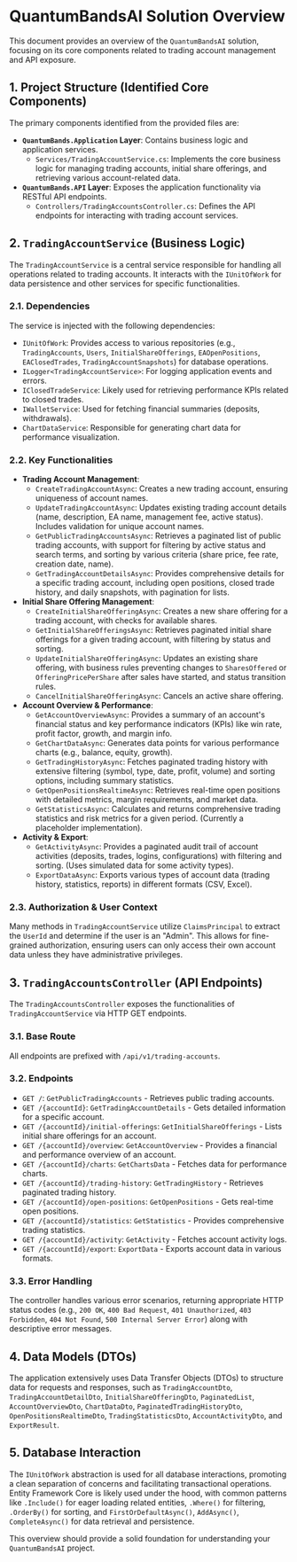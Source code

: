  # QuantumBandsAI Solution Overview
 
 This document provides an overview of the `QuantumBandsAI` solution, focusing on its core components related to trading account management and API exposure.
 
 ## 1. Project Structure (Identified Core Components)
 
 The primary components identified from the provided files are:
 
 *   **`QuantumBands.Application` Layer**: Contains business logic and application services.
     *   `Services/TradingAccountService.cs`: Implements the core business logic for managing trading accounts, initial share offerings, and retrieving various account-related data.
 *   **`QuantumBands.API` Layer**: Exposes the application functionality via RESTful API endpoints.
     *   `Controllers/TradingAccountsController.cs`: Defines the API endpoints for interacting with trading account services.
 
 ## 2. `TradingAccountService` (Business Logic)
 
 The `TradingAccountService` is a central service responsible for handling all operations related to trading accounts. It interacts with the `IUnitOfWork` for data persistence and other services for specific functionalities.
 
 ### 2.1. Dependencies
 
 The service is injected with the following dependencies:
 *   `IUnitOfWork`: Provides access to various repositories (e.g., `TradingAccounts`, `Users`, `InitialShareOfferings`, `EAOpenPositions`, `EAClosedTrades`, `TradingAccountSnapshots`) for database operations.
 *   `ILogger<TradingAccountService>`: For logging application events and errors.
 *   `IClosedTradeService`: Likely used for retrieving performance KPIs related to closed trades.
 *   `IWalletService`: Used for fetching financial summaries (deposits, withdrawals).
 *   `ChartDataService`: Responsible for generating chart data for performance visualization.
 
 ### 2.2. Key Functionalities
 
 *   **Trading Account Management**:
     *   `CreateTradingAccountAsync`: Creates a new trading account, ensuring uniqueness of account names.
     *   `UpdateTradingAccountAsync`: Updates existing trading account details (name, description, EA name, management fee, active status). Includes validation for unique account names.
     *   `GetPublicTradingAccountsAsync`: Retrieves a paginated list of public trading accounts, with support for filtering by active status and search terms, and sorting by various criteria (share price, fee rate, creation date, name).
     *   `GetTradingAccountDetailsAsync`: Provides comprehensive details for a specific trading account, including open positions, closed trade history, and daily snapshots, with pagination for lists.
 *   **Initial Share Offering Management**:
     *   `CreateInitialShareOfferingAsync`: Creates a new share offering for a trading account, with checks for available shares.
     *   `GetInitialShareOfferingsAsync`: Retrieves paginated initial share offerings for a given trading account, with filtering by status and sorting.
     *   `UpdateInitialShareOfferingAsync`: Updates an existing share offering, with business rules preventing changes to `SharesOffered` or `OfferingPricePerShare` after sales have started, and status transition rules.
     *   `CancelInitialShareOfferingAsync`: Cancels an active share offering.
 *   **Account Overview & Performance**:
     *   `GetAccountOverviewAsync`: Provides a summary of an account's financial status and key performance indicators (KPIs) like win rate, profit factor, growth, and margin info.
     *   `GetChartDataAsync`: Generates data points for various performance charts (e.g., balance, equity, growth).
     *   `GetTradingHistoryAsync`: Fetches paginated trading history with extensive filtering (symbol, type, date, profit, volume) and sorting options, including summary statistics.
     *   `GetOpenPositionsRealtimeAsync`: Retrieves real-time open positions with detailed metrics, margin requirements, and market data.
     *   `GetStatisticsAsync`: Calculates and returns comprehensive trading statistics and risk metrics for a given period. (Currently a placeholder implementation).
 *   **Activity & Export**:
     *   `GetActivityAsync`: Provides a paginated audit trail of account activities (deposits, trades, logins, configurations) with filtering and sorting. (Uses simulated data for some activity types).
     *   `ExportDataAsync`: Exports various types of account data (trading history, statistics, reports) in different formats (CSV, Excel).
 
 ### 2.3. Authorization & User Context
 
 Many methods in `TradingAccountService` utilize `ClaimsPrincipal` to extract the `UserId` and determine if the user is an "Admin". This allows for fine-grained authorization, ensuring users can only access their own account data unless they have administrative privileges.
 
 ## 3. `TradingAccountsController` (API Endpoints)
 
 The `TradingAccountsController` exposes the functionalities of `TradingAccountService` via HTTP GET endpoints.
 
 ### 3.1. Base Route
 
 All endpoints are prefixed with `/api/v1/trading-accounts`.
 
 ### 3.2. Endpoints
 
 *   `GET /`: `GetPublicTradingAccounts` - Retrieves public trading accounts.
 *   `GET /{accountId}`: `GetTradingAccountDetails` - Gets detailed information for a specific account.
 *   `GET /{accountId}/initial-offerings`: `GetInitialShareOfferings` - Lists initial share offerings for an account.
 *   `GET /{accountId}/overview`: `GetAccountOverview` - Provides a financial and performance overview of an account.
 *   `GET /{accountId}/charts`: `GetChartsData` - Fetches data for performance charts.
 *   `GET /{accountId}/trading-history`: `GetTradingHistory` - Retrieves paginated trading history.
 *   `GET /{accountId}/open-positions`: `GetOpenPositions` - Gets real-time open positions.
 *   `GET /{accountId}/statistics`: `GetStatistics` - Provides comprehensive trading statistics.
 *   `GET /{accountId}/activity`: `GetActivity` - Fetches account activity logs.
 *   `GET /{accountId}/export`: `ExportData` - Exports account data in various formats.
 
 ### 3.3. Error Handling
 
 The controller handles various error scenarios, returning appropriate HTTP status codes (e.g., `200 OK`, `400 Bad Request`, `401 Unauthorized`, `403 Forbidden`, `404 Not Found`, `500 Internal Server Error`) along with descriptive error messages.
 
 ## 4. Data Models (DTOs)
 
 The application extensively uses Data Transfer Objects (DTOs) to structure data for requests and responses, such as `TradingAccountDto`, `TradingAccountDetailDto`, `InitialShareOfferingDto`, `PaginatedList`, `AccountOverviewDto`, `ChartDataDto`, `PaginatedTradingHistoryDto`, `OpenPositionsRealtimeDto`, `TradingStatisticsDto`, `AccountActivityDto`, and `ExportResult`.
 
 ## 5. Database Interaction
 
 The `IUnitOfWork` abstraction is used for all database interactions, promoting a clean separation of concerns and facilitating transactional operations. Entity Framework Core is likely used under the hood, with common patterns like `.Include()` for eager loading related entities, `.Where()` for filtering, `.OrderBy()` for sorting, and `FirstOrDefaultAsync()`, `AddAsync()`, `CompleteAsync()` for data retrieval and persistence.
 
 This overview should provide a solid foundation for understanding your `QuantumBandsAI` project.
 